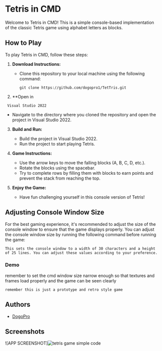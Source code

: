 # Tetris in CMD

Welcome to Tetris in CMD! This is a simple console-based implementation of the classic Tetris game using alphabet letters as blocks. 

## How to Play

To play Tetris in CMD, follow these steps:

1. **Download Instructions:**
   - Clone this repository to your local machine using the following command:
     ```
     git clone https://github.com/dogopro1/TetTris.git
     ```

2. **Open in  
```
 Visual Studio 2022  
 ```
   - Navigate to the directory where you cloned the repository and open the project in Visual Studio 2022.

3. **Build and Run:**
   - Build the project in Visual Studio 2022.
   - Run the project to start playing Tetris.

4. **Game Instructions:**
   - Use the arrow keys to move the falling blocks (A, B, C, D, etc.).
   - Rotate the blocks using the spacebar.
   - Try to complete rows by filling them with blocks to earn points and prevent the stack from reaching the top.

5. **Enjoy the Game:**
   - Have fun challenging yourself in this console version of Tetris!

## Adjusting Console Window Size

For the best gaming experience, it's recommended to adjust the size of the console window to ensure that the game displays properly. You can adjust the console window size by running the following command before running the game:

 ```
This sets the console window to a width of 30 characters and a height of 25 lines. You can adjust these values according to your preference.
 ```
### Demo

remember to set the cmd window size narrow enough so that textures and frames load properly and the game can be seen clearly
 ```
 remember this is just a prototype and retro style game
  ```


## Authors

- [DogoPro](https://github.com/dogopro1)
 

## Screenshots

![APP SCREENSHOT]![tetris game simple code](https://github.com/Dominiq217/TetTris/assets/97559453/d4ab8ee8-880d-423f-9bd8-8fdf5d29b993)


